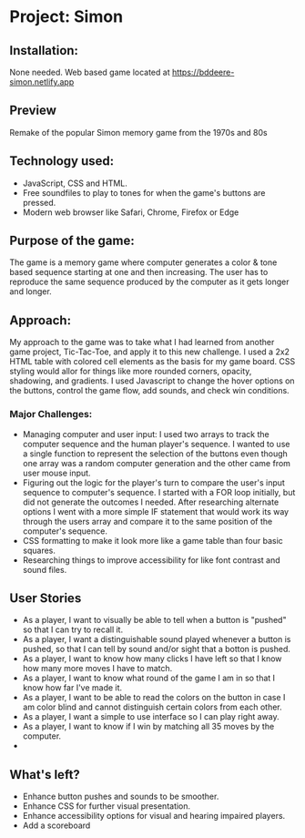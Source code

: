 # Project: Simon

## Installation: 
None needed.  Web based game located at https://bddeere-simon.netlify.app

## Preview

Remake of the popular Simon memory game from the 1970s and 80s

## Technology used:

- JavaScript, CSS and HTML.
- Free soundfiles to play to tones for when the game's buttons are pressed.
- Modern web browser like Safari, Chrome, Firefox or Edge

## Purpose of the game:
The game is a memory game where computer generates a color & tone based sequence starting at one and then increasing.  The user has to reproduce the same sequence produced by the computer as it gets longer and longer.

## Approach:
My approach to the game was to take what I had learned from another game project, Tic-Tac-Toe, and apply it to this new challenge.
I used a 2x2 HTML table with colored cell elements as the basis for my game board.  CSS styling would allor for things like more rounded corners, opacity, shadowing, and gradients.
I used Javascript to change the hover options on the buttons, control the game flow, add sounds, and check win conditions.
### Major Challenges:
- Managing computer and user input:  I used two arrays to track the computer sequence and the human player's sequence.  I wanted to use a single function to represent the selection of the buttons even though one array was a random computer generation and the other came from user mouse input.
- Figuring out the logic for the player's turn to compare the user's input sequence to computer's sequence.  I started with a FOR loop initially, but did not generate the outcomes I needed.  After researching alternate options I went with a more simple IF statement that would work its way through the users array and compare it to the same position of the computer's sequence.
- CSS formatting to make it look more like a game table than four basic squares.
- Researching things to improve accessibility for like font contrast and sound files.

## User Stories
- As a player, I want to visually be able to tell when a button is "pushed" so that I can try to recall it.
- As a player, I want a distinguishable sound played whenever a button is pushed, so that I can tell by sound and/or sight that a botton is pushed.
- As a player, I want to know how many clicks I have left so that I know how many more moves I have to match.
- As a player, I want to know what round of the game I am in so that I know how far I've made it.
- As a player, I want to be able to read the colors on the button in case I am color blind and cannot distinguish certain colors from each other.
- As a player, I want a simple to use interface so I can play right away.
- As a player, I want to know if I win by matching all 35 moves by the computer.
- 
## What's left?
- Enhance button pushes and sounds to be smoother.
- Enhance CSS for further visual presentation.
- Enhance accessibility options for visual and hearing impaired players.
- Add a scoreboard 
